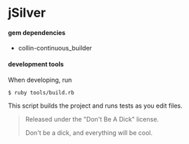 # jSilver

#### gem dependencies
 * collin-continuous_builder
 
#### development tools
When developing, run

`$ ruby tools/build.rb`

This script builds the project and runs tests as you edit files.
 


> Released under the "Don't Be A Dick" license.
>
> Don't be a dick, and everything will be cool.
